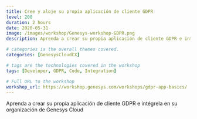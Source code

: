 ```yaml
---
title: Cree y aloje su propia aplicación de cliente GDPR
level: 200
duration: 2 hours
date: 2020-05-31
image: /images/workshop/Genesys-workshop-GDPR.png
description: Aprenda a crear su propia aplicación de cliente GDPR e intégrela en su organización de Genesys Cloud

# categories is the overall themes covered. 
categories: [GenesysCloudCX]

# tags are the technologies covered in the workshop
tags: [Developer, GDPR, Code, Integration]

# Full URL to the workshop
workshop_url: https://workshop.genesys.com/workshops/gdpr-app-basics/
---
```


Aprenda a crear su propia aplicación de cliente GDPR e intégrela en su organización de Genesys Cloud
